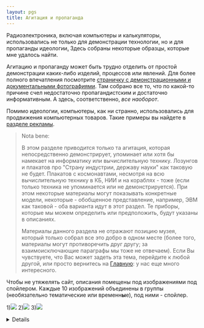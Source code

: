 ```yaml
---
layout: pgs
title: Агитация и пропаганда
---
```


Радиоэлектроника, включая компьютеры и калькуляторы, использовались не только для демонстрации технологии, но и для пропаганды идеологии[.](. "Но у нее бывают и минусы...") Здесь собраны некоторые образцы, которые мне удалось найти.

Агитацию и пропаганду может быть трудно отделить от простой демонстрации каких-либо изделий, процессов или явлений. Для более полного впечатления посмотрите [страничку с демонстрационными и документальными фотографиями](../documentary). Там собрано все то, что по какой-то причине счел недостаточно пропагандистским и достаточно информативным. А здесь, соответственно, _все наоборот_.

Помимо идеологии, компьютеры, как ни странно, использовались для продвижения компьютерных товаров. Такие примеры вы найдете в [разделе рекламы](../advetisement).

> Nota bene:
> 
> В этом разделе приводится только та агитация, которая непосредственно демонстрирует, упоминает или хотя бы намекает на информатику или вычислительную технику. Лозунгов и плакатов про "Страну индустрии, державу науки" как таковую не будет. Плакатов с космонавтами, несмотря на всю вычислительную технику в КБ, НИИ и на кораблях - тоже (если только техника не упоминается или не демонстрируется). При этом некоторые материалы могут показывать конкретные модели, некоторые - обобщенное представление, например, ЭВМ как таковой - оба варианта идут в этот раздел. Те приборы, которые мы можем определить или предположить, будут указаны в описаниях.
> 
> Материалы данного раздела не отражают позицию музея, который только собрал все это добро в одном месте (более того, материалы могут противоречить друг другу; за взаимоисключающие параграфы мы тоже не отвечаем). Если Вы чувствуете, что Вас может задеть эта тема, перейдите к любой другой, или просто вернитесь на [Главную](../): у нас еще много интересного.

Чтобы не утяжелять сайт, описания помещены под изображениями под спойлером. Каждые 10 изображений объединены в группы (необязательно тематические или временн**ы**е), под ними - спойлер.


1)[<img src="https://archive.radio.ru/web/img/1986/p.1986-01.000.jpg">](https://archive.radio.ru/web/img/1986/b.1986-01.000.jpg) 
2)[<img src="https://archive.radio.ru/web/img/1984/p.1984-08.001.jpg">](https://archive.radio.ru/web/img/1984/f.1984-08.001.jpg) 
3)[<img src="https://archive.radio.ru/web/img/1985/p.1985-09.018.jpg">](https://archive.radio.ru/web/img/1985/b.1985-09.018.jpg) 

<details>
  1. Журнал 'Радио', № 1 (январь) за 1986 г. На этом съезде эпоха развитого социализма будет названа 'эпохой застоя', и впервые обратит на себя внимание широкой общественности тогда еще первый секретарь Московского горкома партии Б.Н.Ельцин.
      <br>
  2. Журнал 'Радио', № 8 (август) за 1984 г. На 2-й странице обложки представлен коллаж из обложек журналов прошлых лет, начиная с 1975 по 1984 (кроме 1982). На обложке за 1977 г. изображены три устройства: калькуляторы Б3-18А, Б3-18М и неизвестный мне калькулятор вверху. В 'агитпроп' эта страница помещена только из-за Ленина и съезда КПСС. Саму обложку с калькуляторами можно увидеть в разделе 'Реклама'
     <br>
  3. Журнал 'Радио', № 9 (сентябрь) за 1985 г. Микрофиша - это что-то вроде набора микрофотографий, расположенных в несколько рядов. Не то чтобы относится к вычислительной технике, но всяко относится к информатике и хранению данных. Пусть будет и в музее, и в этом разделе, раз уж на наших микрофишах напечатали Полное собрание сочинений В.И.Ленина.
</details>


